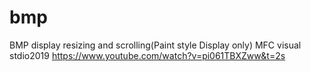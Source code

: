 # bmp
 BMP display resizing and scrolling(Paint style Display only)
 MFC visual stdio2019
 https://www.youtube.com/watch?v=pi061TBXZww&t=2s
